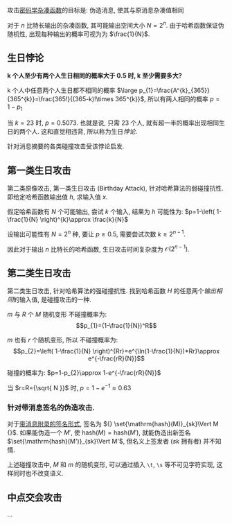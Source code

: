 
攻击[密码学杂凑函数](消息摘要.md)的目标是: 伪造消息, 使其与原消息杂凑值相同

对于 $n$ 比特长输出的杂凑函数, 其可能输出空间大小 $N=2^{n}$. 由于哈希函数保证伪随机性, 出现每种输出的概率可视为为 $\frac{1}{N}$.

## 生日悖论

**k 个人至少有两个人生日相同的概率大于 $0.5$ 时, k 至少需要多大?**

k 个人中任意两个人生日都不相同的概率 $\large p_{1}=\frac{A^{k}_{365}}{365^{k}}=\frac{365!}{(365-k)!\times 365^{k}}$, 所以有两人相同的概率 $p=1-p_{1}$  

当 $k=23$ 时, $p=0.5073$. 也就是说, 只需 23 个人, 就有超一半的概率出现相同生日的两个人. 这和直觉相违背, 所以称为生日*悖论*. 

针对消息摘要的各类碰撞攻击受该悖论启发.

## 第一类生日攻击

第二类原像攻击, 第一类生日攻击 (Birthday Attack), 针对哈希算法的弱碰撞抗性. 即给定哈希函数输出值 $h$, 求输入值 $x$.  

假定哈希函数有 $N$ 个可能输出, 尝试 $k$ 个输入, 结果为 $h$ 可能性为: $p=1-\left( 1-\frac{1}{N} \right)^{k}\approx \frac{k}{N}$  

设输出可能性有 $N=2^{n}$ 种, 要让 $p\geq 0.5$, 需要尝试次数 $k\geq 2^{n-1}$.

因此对于输出 $n$ 比特长的哈希函数, 生日攻击时间复杂度为 ${} \mathcal{O}(2^{n-1}) {}$.

## 第二类生日攻击

第二类生日攻击, 针对哈希算法的强碰撞抗性. 找到哈希函数 $H$ 的任意两个*输出相同*的输入值, 是碰撞攻击的一种.

$m$ 与 $R$ 个 $M$ 随机变形 不碰撞概率为: $$p_{1}=(1-\frac{1}{N})^R$$

$m$ 也有 $r$ 个随机变形, 所以 不碰撞概率为: $$p_{2}=\left( 1-\frac{1}{N} \right)^{Rr}=e^{\ln(1-\frac{1}{N})*Rr}\approx e^{-\frac{rR}{N}}$$  

碰撞的概率为: $p=1-p_{2}\approx 1-e^{-\frac{rR}{N}}$  

当 $r=R={\sqrt{ N }}$ 时, $p=1-e^{-1}\approx 0.63$

### 针对带消息签名的伪造攻击.

对于[带消息附录的签名形式](../公钥密码/数字签名/数字签名.md), 签名为 ${} \set{\mathrm{hash}(M)}_{sk}\Vert M {}$. 如果能伪造一个 $M'$, 使 $\mathrm{hash}(M)=\mathrm{hash}(M')$, 就能伪造出新签名 $\set{\mathrm{hash}(M')}_{sk}\Vert M'$, 但名义上签发者 ($sk$ 拥有者) 并不知情.

上述碰撞攻击中, $M$ 和 $m$ 的随机变形, 可以通过插入 `\t`, `\s` 等不可见字符实现, 这样同时也不改变语义.

## 中点交会攻击 

...